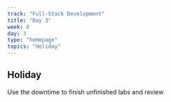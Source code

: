 ```yaml
---
track: "Full-Stack Development"
title: "Day 3"
week: 8
day: 3
type: "homepage"
topics: "Holiday"
---
```



## Holiday

Use the downtime to finish unfinished labs and review